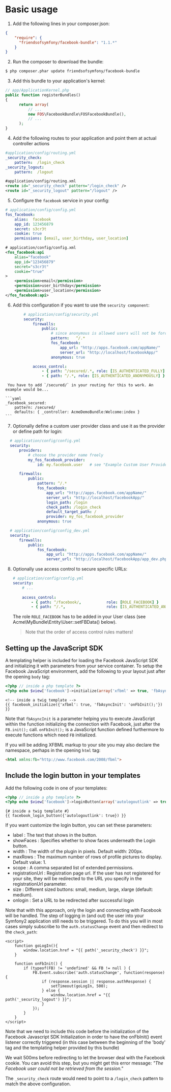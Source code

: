 Basic usage
===========


1. Add the following lines in your composer.json:

  ```json
  {
      "require": {
        "friendsofsymfony/facebook-bundle": "1.1.*"
      }
  }
  ```

2. Run the composer to download the bundle:
  ```bash
  $ php composer.phar update friendsofsymfony/facebook-bundle
  ```


3. Add this bundle to your application's kernel:

  ```php
  // app/ApplicationKernel.php
  public function registerBundles()
  {
        return array(
            // ...
            new FOS\FacebookBundle\FOSFacebookBundle(),
            // ...
        );
  }
  ```

4. Add the following routes to your application and point them at actual controller actions

  ```yaml
  #application/config/routing.yml
  _security_check:
      pattern:  /login_check
  _security_logout:
      pattern:  /logout
  ```

  ```xml
  #application/config/routing.xml
  <route id="_security_check" pattern="/login_check" />
  <route id="_security_logout" pattern="/logout" />
  ```

5. Configure the `facebook` service in your config:
  ```yaml
  # application/config/config.yml
  fos_facebook:
      alias:  facebook
      app_id: 123456879
      secret: s3cr3t
      cookie: true
      permissions: [email, user_birthday, user_location]
  ```

  ```xml
  # application/config/config.xml
  <fos_facebook:api
      alias="facebook"
      app_id="123456879"
      secret="s3cr3t"
      cookie="true"
  >
      <permission>email</permission>
      <permission>user_birthday</permission>
      <permission>user_location</permission>
  </fos_facebook:api>
  ```


6. Add this configuration if you want to use the `security component`:

  ```yaml
          # application/config/security.yml
          security:
              firewalls:
                  public:
                      # since anonymous is allowed users will not be forced to login
                      pattern:   ^/.*
                      fos_facebook:
                          app_url: "http://apps.facebook.com/appName/"
                          server_url: "http://localhost/facebookApp/"
                      anonymous: true

              access_control:
                  - { path: ^/secured/.*, role: [IS_AUTHENTICATED_FULLY] } # This is the route secured with fos_facebook
                  - { path: ^/.*, role: [IS_AUTHENTICATED_ANONYMOUSLY] }
  ```

     You have to add `/secured/` in your routing for this to work. An example would be...
     
    ```yaml
    _facebook_secured:
        pattern: /secured/
        defaults: { _controller: AcmeDemoBundle:Welcome:index }
    ```

7. Optionally define a custom user provider class and use it as the provider or define path for login:
  ```yaml
    # application/config/config.yml
    security:
        providers:
            # choose the provider name freely
            my_fos_facebook_provider:
                id: my.facebook.user   # see "Example Custom User Provider using the FOS\UserBundle" chapter further down

        firewalls:
            public:
                pattern: ^/.*
                fos_facebook:
                    app_url: "http://apps.facebook.com/appName/"
                    server_url: "http://localhost/facebookApp/"
                    login_path: /login
                    check_path: /login_check
                    default_target_path: /
                    provider: my_fos_facebook_provider
                anonymous: true

    # application/config/config_dev.yml
    security:
        firewalls:
            public:
                fos_facebook:
                    app_url: "http://apps.facebook.com/appName/"
                    server_url: "http://localhost/facebookApp/app_dev.php/"     
  ```

8. Optionally use access control to secure specific URLs:

    ```yaml
    # application/config/config.yml
    security:
        # ...
        
        access_control:
            - { path: ^/facebook/,           role: [ROLE_FACEBOOK] }
            - { path: ^/.*,                  role: [IS_AUTHENTICATED_ANONYMOUSLY] }
    ```
       
    The role `ROLE_FACEBOOK` has to be added in your User class (see Acme\MyBundle\Entity\User::setFBData() below).
    > Note that the order of access control rules matters!


Setting up the JavaScript SDK
-----------------------------

A templating helper is included for loading the Facebook JavaScript SDK and
initializing it with parameters from your service container. To setup the
Facebook JavaScript environment, add the following to your layout just after
the opening `body` tag:
```php
<?php // inside a php template ?>
<?php echo $view['facebook']->initialize(array('xfbml' => true, 'fbAsyncInit' => 'onFbInit();')) ?>
```
```html+jinja
<!-- inside a twig template -->
{{ facebook_initialize({'xfbml': true, 'fbAsyncInit': 'onFbInit();'}) }}
```
Note that `fbAsyncInit` is a parameter helping you to execute JavaScript within 
the function initializing the connection with Facebook, just after the `FB.init();`
call. `onFbInit();` is a JavaScript function defined furthermore to execute functions
which need `FB` initialized.

If you will be adding XFBML markup to your site you may also declare the
namespace, perhaps in the opening `html` tag:
```html
<html xmlns:fb="http://www.facebook.com/2008/fbml">
```
Include the login button in your templates
------------------------------------------

Add the following code in one of your templates:
```php
<?php // inside a php template ?>
<?php echo $view['facebook']->loginButton(array('autologoutlink' => true)) ?>
```
```jinja
{# inside a twig template #}
{{ facebook_login_button({'autologoutlink': true}) }}
```
If you want customize the login button, you can set these parameters:

  - label     : The text that shows in the button.
  - showFaces : Specifies whether to show faces underneath the Login button.
  - width     : The width of the plugin in pixels. Default width: 200px.
  - maxRows   : The maximum number of rows of profile pictures to display. Default value: 1.
  - scope     : A comma separated list of extended permissions.
  - registrationUrl : Registration page url. If the user has not registered for your site, they will be redirected to the URL you specify in the registrationUrl parameter.
  - size      : Different sized buttons: small, medium, large, xlarge (default: medium).
  - onlogin   : Set a URL to be redirected after successful login


Note that with this approach, only the login and connecting with Facebook will
be handled. The step of logging in (and out) the user into your Symfony2 application
still needs to be triggered. To do this you will in most cases simply subscribe
to the `auth.statusChange` event and then redirect to the `check_path`:

```html+jinja
<script>
    function goLogIn(){
        window.location.href = "{{ path('_security_check') }}";
    }
    
    function onFbInit() {
        if (typeof(FB) != 'undefined' && FB != null ) {              
            FB.Event.subscribe('auth.statusChange', function(response) {
                if (response.session || response.authResponse) {
                    setTimeout(goLogIn, 500);
                } else {
                    window.location.href = "{{ path('_security_logout') }}";
                }
            });
        }
    }
</script>
```

Note that we need to include this code before the initialization of the Facebook
Javascript SDK Initialization in order to have the onFbInit() event listener
correctly triggered (in this case between the beginning of the 'body' tag and
the templating helper provided by this bundle)

We wait 500ms before redirecting to let the browser deal with the Facebook cookie.
You can avoid this step, but you might get this error message:
*"The Facebook user could not be retrieved from the session."*

The `_security_check` route would need to point to a `/login_check` pattern
to match the above configuration.
